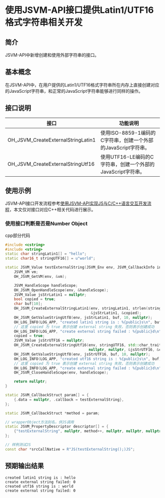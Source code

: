 # 使用JSVM-API接口提供Latin1/UTF16格式字符串相关开发
<!--Kit: NDK Development-->
<!--Subsystem: arkcompiler-->
<!--Owner: @yuanxiaogou; @string_sz-->
<!--SE: @knightaoko-->
<!--TSE: @test_lzz-->

## 简介

JSVM-API中新增创建和使用外部字符串的接口。

## 基本概念

在JSVM-API中，在用户提供的Latin1/UTF16格式字符串所在内存上直接创建对应的JavaScript字符串，和正常的JavaScript字符串能够进行同样的操作。

## 接口说明

| 接口                                   | 功能说明                       |
|----------------------------------------|--------------------------------|
| OH_JSVM_CreateExternalStringLatin1     | 使用ISO-8859-1编码的C字符串，创建一个外部的JavaScript字符串。  |
| OH_JSVM_CreateExternalStringUtf16      | 使用UTF16-LE编码的C字符串，创建一个外部的JavaScript字符串。  |

## 使用示例

JSVM-API接口开发流程参考[使用JSVM-API实现JS与C/C++语言交互开发流程](use-jsvm-process.md)，本文仅对接口对应C++相关代码进行展示。

### 使用接口判断是否是Number Object

cpp部分代码

```cpp
#include <cstring>
#include <string>
static char stringLatin1[] = "hello";
static char16_t stringUTF16[] = u"world";

static JSVM_Value testExternalString(JSVM_Env env, JSVM_CallbackInfo info) {
    JSVM_VM vm;
    OH_JSVM_GetVM(env, &vm);

    JSVM_HandleScope handleScope;
    OH_JSVM_OpenHandleScope(env, &handleScope);
    JSVM_Value jsStrLatin1 = nullptr;
    bool copied = true;
    char buf[10];
    OH_JSVM_CreateExternalStringLatin1(env, stringLatin1, strlen(stringLatin1), nullptr, nullptr,
                                       &jsStrLatin1, &copied);
    OH_JSVM_GetValueStringUtf8(env, jsStrLatin1, buf, 10, nullptr);
    OH_LOG_INFO(LOG_APP, "created latin1 string is : %{public}s\n", buf);
    // 这里 copied 为 true 表示创建 external string 失败，否则表示创建成功
    OH_LOG_INFO(LOG_APP, "create external string failed : %{public}d\n", copied);
    copied = true;
    JSVM_Value jsStrUTF16 = nullptr;
    OH_JSVM_CreateExternalStringUtf16(env, stringUTF16, std::char_traits<char16_t>::length(stringUTF16),
                                      nullptr, nullptr, &jsStrUTF16, &copied);
    OH_JSVM_GetValueStringUtf8(env, jsStrUTF16, buf, 10, nullptr);
    OH_LOG_INFO(LOG_APP, "created utf16 string is : %{public}s\n", buf);
    // 这里 copied 为 true 表示创建 external string 失败，否则表示创建成功
    OH_LOG_INFO(LOG_APP, "create external string failed : %{public}d\n", copied);
    OH_JSVM_CloseHandleScope(env, handleScope);

    return nullptr;
}

static JSVM_CallbackStruct param[] = {
    {.data = nullptr, .callback = testExternalString},
};

static JSVM_CallbackStruct *method = param;

// wrapperObject方法别名，供JS调用
static JSVM_PropertyDescriptor descriptor[] = {
    {"testExternalString", nullptr, method++, nullptr, nullptr, nullptr, JSVM_DEFAULT},
};

// 样例测试JS
const char *srcCallNative = R"JS(testExternalString();)JS";

```

## 预期输出结果
```
created latin1 string is : hello
create external string failed: 0
created utf16 string is : world
create external string failed: 0
```
